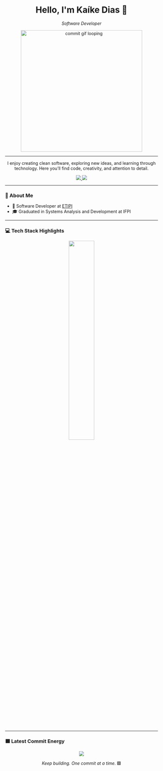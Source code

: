<h1 align="center">Hello, I'm Kaíke Dias 👋</h1>

<p align="center">
  <em>Software Developer</em>
</p>

<p align="center">
  <img src="https://media3.giphy.com/media/v1.Y2lkPTc5MGI3NjExZG5xYTZvcGNra215eGRxc2d4bTFwazdtaDNhNWkzczV4MGo5bGI0ZiZlcD12MV9pbnRlcm5hbF9naWZfYnlfaWQmY3Q9Zw/BMu2SwuXflOlQP8jTC/giphy.gif" width="400px" alt="commit gif looping" />
</p>

---

<p align="center">
  I enjoy creating clean software, exploring new ideas, and learning through technology.
Here you’ll find code, creativity, and attention to detail.
</p>

<p align="center">
  <a href="https://www.linkedin.com/in/kaike-dias/">
    <img src="https://img.shields.io/badge/-LinkedIn-00AB33?style=flat-square&logo=Linkedin&logoColor=white">
  </a>
  <a href="mailto:kaikedias98@gmail.com">
    <img src="https://img.shields.io/badge/-contato@fernandakipper.com-00AB33?style=flat-square&logo=Gmail&logoColor=white">
  </a>
</p>

---

### 🧠 About Me

- 🔭 Software Developer at [ETIPI]([https://en.wikipedia.org/wiki/NeXT](https://www.etipi.com.br/))
- 🎓 Graduated in Systems Analysis and Development at IFPI

---

### 💻 Tech Stack Highlights

<p align="center">
  <img width="41%" src="https://github-readme-stats.vercel.app/api/top-langs/?username=Fernanda-Kipper&layout=compact&hide_border=true&title_color=00ff99&text_color=ffffff&bg_color=0d1117" />
</p>

---

### 🟩 Latest Commit Energy

<p align="center">
<img src="https://github-readme-stats.vercel.app/api?username=KaikeDias&show_icons=true&theme=github_dark&hide_border=true&title_color=00ff99&icon_color=00ff99&text_color=ffffff" />
</p>

<p align="center">
  <em>Keep building. One commit at a time.</em> 🟩
</p>

